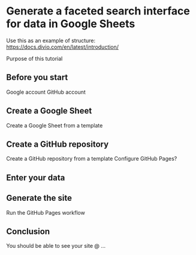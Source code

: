 # Generate a faceted search interface for data in Google Sheets

Use this as an example of structure: https://docs.divio.com/en/latest/introduction/

Purpose of this tutorial

## Before you start

Google account
GitHub account

## Create a Google Sheet

Create a Google Sheet from a template

## Create a GitHub repository

Create a GitHub repository from a template
Configure GitHub Pages?

## Enter your data

## Generate the site

Run the GitHub Pages workflow

## Conclusion

You should be able to see your site @ ...